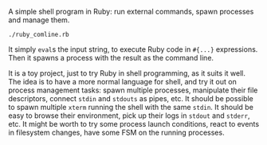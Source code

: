 A simple shell program in Ruby: run external commands, spawn processes and manage them.

```
./ruby_comline.rb
```

It simply `eval`s the input string, to execute Ruby code in `#{...}` expressions.
Then it spawns a process with the result as the command line.

It is a toy project, just to try Ruby in shell programming, as it suits it well.
The idea is to have a more normal language for shell, and try it out on process
management tasks: spawn multiple processes, manipulate their file descriptors,
connect `stdin` and `stdouts` as pipes, etc. It should be possible to spawn
multiple `xterm` running the shell with the same `stdin`. It should be easy to
browse their environment, pick up their logs in `stdout` and `stderr`, etc.
It might be worth to try some process launch conditions, react to events in
filesystem changes, have some FSM on the running processes.


